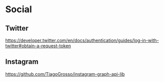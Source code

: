# Social

## Twitter

https://developer.twitter.com/en/docs/authentication/guides/log-in-with-twitter#obtain-a-request-token

## Instagram

https://github.com/TiagoGrosso/instagram-graph-api-lib